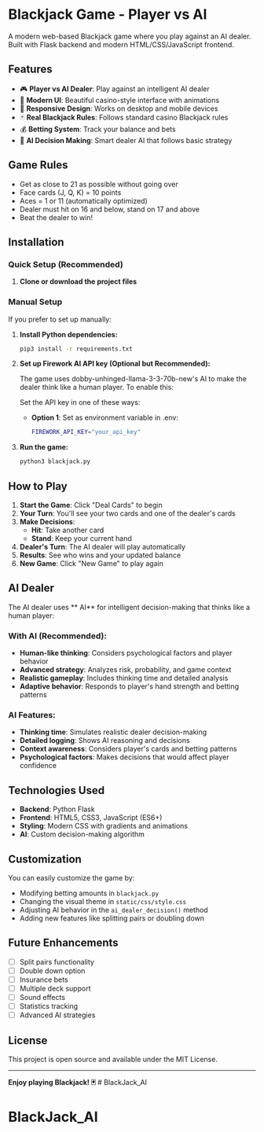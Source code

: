 # Blackjack Game - Player vs AI

A modern web-based Blackjack game where you play against an AI dealer. Built with Flask backend and modern HTML/CSS/JavaScript frontend.

## Features

- 🎮 **Player vs AI Dealer**: Play against an intelligent AI dealer
- 🎨 **Modern UI**: Beautiful casino-style interface with animations
- 📱 **Responsive Design**: Works on desktop and mobile devices
- 🃏 **Real Blackjack Rules**: Follows standard casino Blackjack rules
- 💰 **Betting System**: Track your balance and bets
- 🎯 **AI Decision Making**: Smart dealer AI that follows basic strategy

## Game Rules

- Get as close to 21 as possible without going over
- Face cards (J, Q, K) = 10 points
- Aces = 1 or 11 (automatically optimized)
- Dealer must hit on 16 and below, stand on 17 and above
- Beat the dealer to win!

## Installation

### Quick Setup (Recommended)

1. **Clone or download the project files**

### Manual Setup

If you prefer to set up manually:

1. **Install Python dependencies:**
   ```bash
   pip3 install -r requirements.txt
   ```

2. **Set up Firework AI API key (Optional but Recommended):**
   
   The game uses dobby-unhinged-llama-3-3-70b-new's AI to make the dealer think like a human player. To enable this:
   
    Set the API key in one of these ways:
   - **Option 1**: Set as environment variable in .env:
     ```bash
     FIREWORK_API_KEY="your_api_key"
     ```

3. **Run the game:**
   ```bash
   python3 blackjack.py
   ```

## How to Play

1. **Start the Game**: Click "Deal Cards" to begin
2. **Your Turn**: You'll see your two cards and one of the dealer's cards
3. **Make Decisions**:
   - **Hit**: Take another card
   - **Stand**: Keep your current hand
4. **Dealer's Turn**: The AI dealer will play automatically
5. **Results**: See who wins and your updated balance
6. **New Game**: Click "New Game" to play again

## AI Dealer

The AI dealer uses ** AI** for intelligent decision-making that thinks like a human player:

### With  AI (Recommended):
- **Human-like thinking**: Considers psychological factors and player behavior
- **Advanced strategy**: Analyzes risk, probability, and game context
- **Realistic gameplay**: Includes thinking time and detailed analysis
- **Adaptive behavior**: Responds to player's hand strength and betting patterns

### AI Features:
- **Thinking time**: Simulates realistic dealer decision-making
- **Detailed logging**: Shows AI reasoning and decisions
- **Context awareness**: Considers player's cards and betting patterns
- **Psychological factors**: Makes decisions that would affect player confidence

## Technologies Used

- **Backend**: Python Flask
- **Frontend**: HTML5, CSS3, JavaScript (ES6+)
- **Styling**: Modern CSS with gradients and animations
- **AI**: Custom decision-making algorithm

## Customization

You can easily customize the game by:
- Modifying betting amounts in `blackjack.py`
- Changing the visual theme in `static/css/style.css`
- Adjusting AI behavior in the `ai_dealer_decision()` method
- Adding new features like splitting pairs or doubling down

## Future Enhancements

- [ ] Split pairs functionality
- [ ] Double down option
- [ ] Insurance bets
- [ ] Multiple deck support
- [ ] Sound effects
- [ ] Statistics tracking
- [ ] Advanced AI strategies

## License

This project is open source and available under the MIT License.

---

**Enjoy playing Blackjack! 🃏** # BlackJack_AI
# BlackJack_AI
